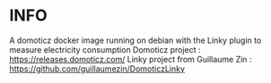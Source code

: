 # INFO 
A domoticz docker image running on debian
with the Linky plugin to measure electricity consumption
Domoticz project : https://releases.domoticz.com/
Linky project from Guillaume Zin : https://github.com/guillaumezin/DomoticzLinky
